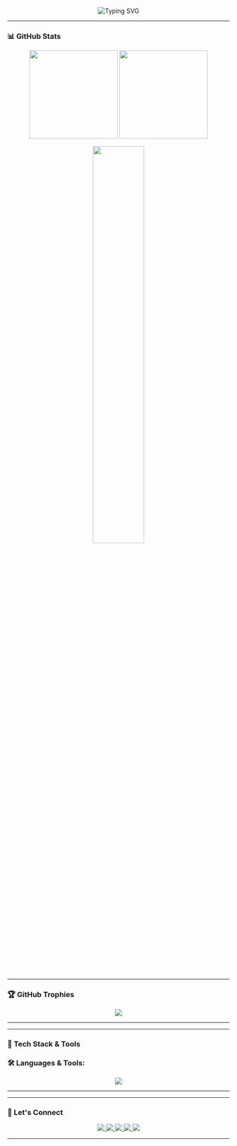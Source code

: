 <!-- Banner Section -->
<p align="center">
  <img src="https://readme-typing-svg.herokuapp.com?font=Fira+Code&size=28&duration=4000&pause=600&color=7BF7D3&background=000000&center=true&vCenter=true&multiline=true&width=500&height=80&lines=Hey+%F0%9F%91%8B,+I'm+Ashrith!" alt="Typing SVG" />
</p>

---
<!--
### 👨‍💻 About Me

- 🔧 Exploring **DevOps**, **Cloud Infrastructure**, and **MERN Stack**
- 🚀 Skilled in Docker, Jenkins, Kubernetes, and CI/CD
- 📚 Currently learning **Terraform**, **Ansible**, and **Microservices**
- ✨ Passionate about automation, scalable systems, and efficient pipelines
- 📫 Connect with me at **ashrith2004@gmail.com**
- 📄 [My Resume](https://your-resume-link.com)
-->

### 📊 GitHub Stats

<p align="center">
  <img src="https://github-readme-stats.vercel.app/api?username=Ashrith6904&theme=onedark&show_icons=true&hide_border=true" height="200"/>
  <img src="https://github-readme-streak-stats.herokuapp.com?user=Ashrith6904&theme=onedark&hide_border=true" height="200"/>
</p>
<p align="center">
  <img src="https://github-readme-stats.vercel.app/api/top-langs/?username=Ashrith6904&layout=compact&theme=onedark&hide_border=true" width="48%"/>
</p>

---

### 🏆 GitHub Trophies

<p align="center">
  <img src="https://github-profile-trophy.vercel.app/?username=Ashrith6904&theme=algolia&no-frame=true&row=1&margin-w=10" />
</p>

---

---

### 🚀 Tech Stack & Tools

### 🛠️ Languages & Tools:
<p align="center">
  <img src="https://skillicons.dev/icons?i=c,cpp,java,python,javascript,html,css,react,nodejs,mongodb,mysql,git,github,docker,jenkins,aws,vercel,django,linux,bash" />
</p>


---

---

### 🔗 Let's Connect

<p align="center">
  <a href="https://www.linkedin.com/in/ashrith-s-354b1b331/">
    <img src="https://img.shields.io/badge/LinkedIn-0A66C2?style=for-the-badge&logo=linkedin&logoColor=white"/>
  </a>
  <a href="https://www.instagram.com/ashrith6904/">
    <img src="https://img.shields.io/badge/Instagram-E4405F?style=for-the-badge&logo=instagram&logoColor=white"/>
  </a>
  <a href="https://leetcode.com/u/Ashrith6904/">
    <img src="https://img.shields.io/badge/LeetCode-FFA116?style=for-the-badge&logo=leetcode&logoColor=black"/>
  </a>
  <a href="https://dev.to/yourdevto">
    <img src="https://img.shields.io/badge/Dev.to-0A0A0A?style=for-the-badge&logo=devdotto&logoColor=white"/>
  </a>
  <a href="https://www.codechef.com/users/ashrith6904">
  <img src="https://img.shields.io/badge/CodeChef-5B4638?style=for-the-badge&logo=codechef&logoColor=white"/>
</a>

</p>

---
